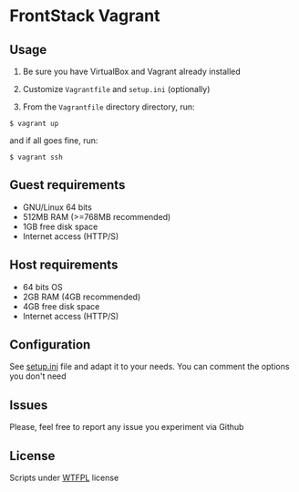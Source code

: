 # FrontStack Vagrant

## Usage

1. Be sure you have VirtualBox and Vagrant already installed

2. Customize `Vagrantfile` and `setup.ini` (optionally)

3. From the `Vagrantfile` directory directory, run: 
  
  ```
  $ vagrant up 
  ```

  and if all goes fine, run:
  ```
  $ vagrant ssh
  ```

## Guest requirements

  * GNU/Linux 64 bits
  * 512MB RAM (>=768MB recommended)
  * 1GB free disk space
  * Internet access (HTTP/S)

## Host requirements

  * 64 bits OS
  * 2GB RAM (4GB recommended)
  * 4GB free disk space
  * Internet access (HTTP/S)

## Configuration

See [setup.ini][1] file and adapt it to your needs.
You can comment the options you don't need

## Issues

Please, feel free to report any issue you experiment via Github

## License

Scripts under [WTFPL](http://www.wtfpl.net/txt/copying/) license

[1]: https://github.com/frontstack/vagrant/blob/master/setup/setup.ini
